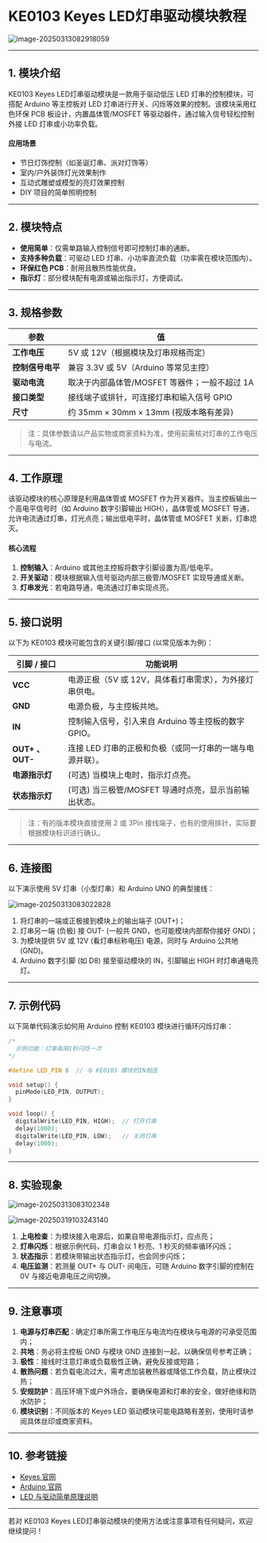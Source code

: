 # **KE0103 Keyes LED灯串驱动模块教程**

![image-20250313082918059](media/image-20250313082918059.png)

---

## **1. 模块介绍**

KE0103 Keyes LED灯串驱动模块是一款用于驱动低压 LED 灯串的控制模块，可搭配 Arduino 等主控板对 LED 灯串进行开关、闪烁等效果的控制。该模块采用红色环保 PCB 板设计，内置晶体管/MOSFET 等驱动器件，通过输入信号轻松控制外接 LED 灯串或小功率负载。

#### **应用场景**
- 节日灯饰控制（如圣诞灯串、派对灯饰等）  
- 室内/户外装饰灯光效果制作  
- 互动式雕塑或模型的亮灯效果控制  
- DIY 项目的简单照明控制  

---

## **2. 模块特点**

- **使用简单**：仅需单路输入控制信号即可控制灯串的通断。  
- **支持多种负载**：可驱动 LED 灯串、小功率直流负载（功率需在模块范围内）。  
- **环保红色 PCB**：耐用且散热性能优良。  
- **指示灯**：部分模块配有电源或输出指示灯，方便调试。  

---

## **3. 规格参数**

| 参数             | 值                                   |
|------------------|--------------------------------------|
| **工作电压**     | 5V 或 12V（根据模块及灯串规格而定）      |
| **控制信号电平** | 兼容 3.3V 或 5V（Arduino 等常见主控）    |
| **驱动电流**     | 取决于内部晶体管/MOSFET 等器件；一般不超过 1A  |
| **接口类型**     | 接线端子或排针，可连接灯串和输入信号 GPIO |
| **尺寸**         | 约 35mm × 30mm × 13mm (视版本略有差异)   |

> 注：具体参数请以产品实物或商家资料为准，使用前需核对灯串的工作电压与电流。

---

## **4. 工作原理**

该驱动模块的核心原理是利用晶体管或 MOSFET 作为开关器件。当主控板输出一个高电平信号时（如 Arduino 数字引脚输出 HIGH），晶体管或 MOSFET 导通，允许电流通过灯串，灯光点亮；输出低电平时，晶体管或 MOSFET 关断，灯串熄灭。

#### **核心流程**  
1. **控制输入**：Arduino 或其他主控板将数字引脚设置为高/低电平。  
2. **开关驱动**：模块根据输入信号驱动内部三极管/MOSFET 实现导通或关断。  
3. **灯串发光**：若电路导通，电流通过灯串实现点亮。  

---

## **5. 接口说明**

以下为 KE0103 模块可能包含的关键引脚/接口 (以常见版本为例)：

| 引脚 / 接口    | 功能说明                                                           |
|----------------|--------------------------------------------------------------------|
| **VCC**        | 电源正极（5V 或 12V，具体看灯串需求），为外接灯串供电。              |
| **GND**        | 电源负极，与主控板共地。                                           |
| **IN**         | 控制输入信号，引入来自 Arduino 等主控板的数字 GPIO。               |
| **OUT+ 、OUT-**| 连接 LED 灯串的正极和负极（或同一灯串的一端与电源并联）。            |
| **电源指示灯**   | (可选) 当模块上电时，指示灯点亮。                                 |
| **状态指示灯**   | (可选) 当三极管/MOSFET 导通时点亮，显示当前输出状态。               |

> 注：有的版本模块直接使用 2 或 3Pin 接线端子，也有的使用排针，实际要根据模块标识进行确认。

---

## **6. 连接图**

以下演示使用 5V 灯串（小型灯串）和 Arduino UNO 的典型接线：

![image-20250313083022828](media/image-20250313083022828.png)

1. 将灯串的一端或正极接到模块上的输出端子 (OUT+)；  
2. 灯串另一端 (负极) 接 OUT- (一般共 GND，也可能模块内部帮你接好 GND)；  
3. 为模块提供 5V 或 12V (看灯串标称电压) 电源，同时与 Arduino 公共地 (GND)。  
4. Arduino 数字引脚 (如 D8) 接至驱动模块的 IN，引脚输出 HIGH 时灯串通电亮灯。

---

## **7. 示例代码**

以下简单代码演示如何用 Arduino 控制 KE0103 模块进行循环闪烁灯串：

```cpp
/*
  示例功能：灯串每隔1秒闪烁一次
*/

#define LED_PIN 8  // 与 KE0103 模块的IN相连

void setup() {
  pinMode(LED_PIN, OUTPUT);
}

void loop() {
  digitalWrite(LED_PIN, HIGH);  // 打开灯串
  delay(1000);
  digitalWrite(LED_PIN, LOW);   // 关闭灯串
  delay(1000);
}
```

---

## **8. 实验现象**

![image-20250313083102348](media/image-20250313083102348.png)

![image-20250319103243140](media/image-20250319103243140.png)

1. **上电检查**：为模块接入电源后，如果自带电源指示灯，应点亮；  
2. **灯串闪烁**：根据示例代码，灯串会以 1 秒亮、1 秒灭的频率循环闪烁；  
3. **状态指示**：若模块带输出状态指示灯，也会同步闪烁；  
4. **电压监测**：若测量 OUT+ 与 OUT- 间电压，可随 Arduino 数字引脚的控制在 0V 与接近电源电压之间切换。

---

## **9. 注意事项**

1. **电源与灯串匹配**：确定灯串所需工作电压与电流均在模块与电源的可承受范围内；  
2. **共地**：务必将主控板 GND 与模块 GND 连接到一起，以确保信号参考正确；  
3. **极性**：接线时注意灯串或负载极性正确，避免反接或短路；  
4. **散热问题**：若负载电流过大，需考虑加装散热器或降低工作负载，防止模块过热；  
5. **安规防护**：高压环境下或户外场合，要确保电源和灯串的安全，做好绝缘和防水防护；  
6. **模块识别**：不同版本的 Keyes LED 驱动模块可能电路略有差别，使用时请参阅具体丝印或商家资料。  

---

## **10. 参考链接**

- [Keyes 官网](http://www.keyes-robot.com/)  
- [Arduino 官网](https://www.arduino.cc/)  
- [LED 与驱动简单原理说明](https://www.electronics-tutorials.ws/)  

---

若对 KE0103 Keyes LED灯串驱动模块的使用方法或注意事项有任何疑问，欢迎继续提问！
